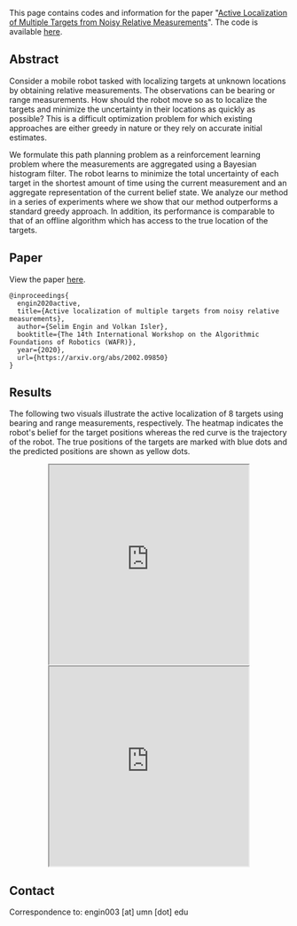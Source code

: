 This page contains codes and information for the paper "[Active Localization of Multiple Targets from Noisy Relative Measurements](https://ksengin.github.io/papers/wafr2020active.pdf)". The code is available [here](https://github.com/ksengin/active-target-localization/tree/master/target_localization).


## Abstract
Consider a mobile robot tasked with localizing targets at unknown locations by obtaining relative measurements. The observations can be bearing or range measurements. How should the robot move so as to localize the targets and minimize the uncertainty in their locations as quickly as possible? This is a difficult optimization problem for which existing approaches are either greedy in nature or they rely on accurate initial estimates.

We formulate this path planning problem as a reinforcement learning problem where the measurements are aggregated using a Bayesian histogram filter. The robot learns to minimize the total uncertainty of each target in the shortest amount of time using the current measurement and an aggregate representation of the current belief state. We analyze our method in a series of experiments where we show that our method outperforms a standard greedy approach. In addition, its performance is comparable to that of an offline algorithm which has access to the true location of the targets.


## Paper
View the paper [here](https://ksengin.github.io/papers/wafr2020active.pdf).
```
@inproceedings{
  engin2020active,
  title={Active localization of multiple targets from noisy relative measurements},
  author={Selim Engin and Volkan Isler},
  booktitle={The 14th International Workshop on the Algorithmic Foundations of Robotics (WAFR)},
  year={2020},
  url={https://arxiv.org/abs/2002.09850}
}
```


## Results
The following two visuals illustrate the active localization of 8 targets using bearing and range measurements, respectively. The heatmap indicates the robot's belief for the target positions whereas the red curve is the trajectory of the robot. The true positions of the targets are marked with blue dots and the predicted positions are shown as yellow dots.
<!-- ![alt text](https://github.com/ksengin/active-target-localization/blob/master/visuals/atl_bearing.gif?raw=true)
![alt text](https://github.com/ksengin/active-target-localization/blob/master/visuals/atl_range.gif?raw=true) -->


<center>
<iframe src="https://drive.google.com/file/d/1rrkkmvIhP80OuivfAPDipD9i71otX6fL/preview" width="360" height="360"></iframe>
<!-- </center>
<center> -->
<iframe src="https://drive.google.com/file/d/1H3HgEA7MIXLEwgV4ZN9g-M9TaBKa8XpB/preview" width="360" height="360"></iframe>
</center>



## Contact
Correspondence to: engin003 [at] umn [dot] edu
